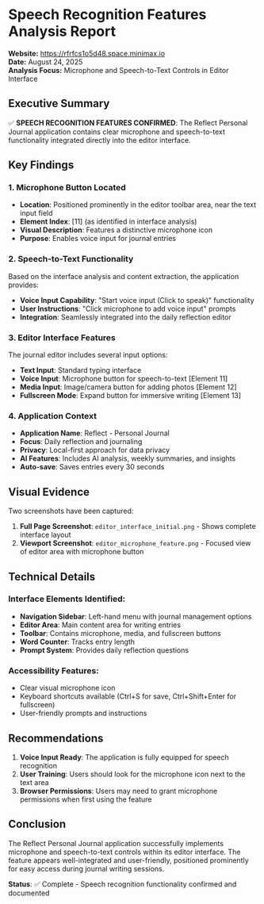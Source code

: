 # Speech Recognition Features Analysis Report

**Website:** https://rfrfcs1o5d48.space.minimax.io  
**Date:** August 24, 2025  
**Analysis Focus:** Microphone and Speech-to-Text Controls in Editor Interface

## Executive Summary

✅ **SPEECH RECOGNITION FEATURES CONFIRMED**: The Reflect Personal Journal application contains clear microphone and speech-to-text functionality integrated directly into the editor interface.

## Key Findings

### 1. Microphone Button Located
- **Location**: Positioned prominently in the editor toolbar area, near the text input field
- **Element Index**: [11] (as identified in interface analysis)
- **Visual Description**: Features a distinctive microphone icon
- **Purpose**: Enables voice input for journal entries

### 2. Speech-to-Text Functionality
Based on the interface analysis and content extraction, the application provides:
- **Voice Input Capability**: "Start voice input (Click to speak)" functionality
- **User Instructions**: "Click microphone to add voice input" prompts
- **Integration**: Seamlessly integrated into the daily reflection editor

### 3. Editor Interface Features
The journal editor includes several input options:
- **Text Input**: Standard typing interface
- **Voice Input**: Microphone button for speech-to-text [Element 11]
- **Media Input**: Image/camera button for adding photos [Element 12]
- **Fullscreen Mode**: Expand button for immersive writing [Element 13]

### 4. Application Context
- **Application Name**: Reflect - Personal Journal
- **Focus**: Daily reflection and journaling
- **Privacy**: Local-first approach for data privacy
- **AI Features**: Includes AI analysis, weekly summaries, and insights
- **Auto-save**: Saves entries every 30 seconds

## Visual Evidence

Two screenshots have been captured:
1. **Full Page Screenshot**: `editor_interface_initial.png` - Shows complete interface layout
2. **Viewport Screenshot**: `editor_microphone_feature.png` - Focused view of editor area with microphone button

## Technical Details

### Interface Elements Identified:
- **Navigation Sidebar**: Left-hand menu with journal management options
- **Editor Area**: Main content area for writing entries
- **Toolbar**: Contains microphone, media, and fullscreen buttons
- **Word Counter**: Tracks entry length
- **Prompt System**: Provides daily reflection questions

### Accessibility Features:
- Clear visual microphone icon
- Keyboard shortcuts available (Ctrl+S for save, Ctrl+Shift+Enter for fullscreen)
- User-friendly prompts and instructions

## Recommendations

1. **Voice Input Ready**: The application is fully equipped for speech recognition
2. **User Training**: Users should look for the microphone icon next to the text area
3. **Browser Permissions**: Users may need to grant microphone permissions when first using the feature

## Conclusion

The Reflect Personal Journal application successfully implements microphone and speech-to-text controls within its editor interface. The feature appears well-integrated and user-friendly, positioned prominently for easy access during journal writing sessions.

**Status**: ✅ Complete - Speech recognition functionality confirmed and documented